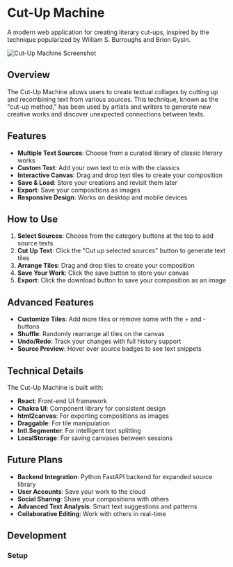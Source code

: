 # Cut-Up Machine

A modern web application for creating literary cut-ups, inspired by the technique popularized by William S. Burroughs and Brion Gysin.

![Cut-Up Machine Screenshot](screenshot.png)

## Overview

The Cut-Up Machine allows users to create textual collages by cutting up and recombining text from various sources. This technique, known as the "cut-up method," has been used by artists and writers to generate new creative works and discover unexpected connections between texts.

## Features

- **Multiple Text Sources**: Choose from a curated library of classic literary works
- **Custom Text**: Add your own text to mix with the classics
- **Interactive Canvas**: Drag and drop text tiles to create your composition
- **Save & Load**: Store your creations and revisit them later
- **Export**: Save your compositions as images
- **Responsive Design**: Works on desktop and mobile devices

## How to Use

1. **Select Sources**: Choose from the category buttons at the top to add source texts
2. **Cut Up Text**: Click the "Cut up selected sources" button to generate text tiles
3. **Arrange Tiles**: Drag and drop tiles to create your composition
4. **Save Your Work**: Click the save button to store your canvas
5. **Export**: Click the download button to save your composition as an image

## Advanced Features

- **Customize Tiles**: Add more tiles or remove some with the + and - buttons
- **Shuffle**: Randomly rearrange all tiles on the canvas
- **Undo/Redo**: Track your changes with full history support
- **Source Preview**: Hover over source badges to see text snippets

## Technical Details

The Cut-Up Machine is built with:

- **React**: Front-end UI framework
- **Chakra UI**: Component library for consistent design
- **html2canvas**: For exporting compositions as images
- **Draggable**: For tile manipulation
- **Intl.Segmenter**: For intelligent text splitting
- **LocalStorage**: For saving canvases between sessions

## Future Plans

- **Backend Integration**: Python FastAPI backend for expanded source library
- **User Accounts**: Save your work to the cloud
- **Social Sharing**: Share your compositions with others
- **Advanced Text Analysis**: Smart text suggestions and patterns
- **Collaborative Editing**: Work with others in real-time

## Development

### Setup
